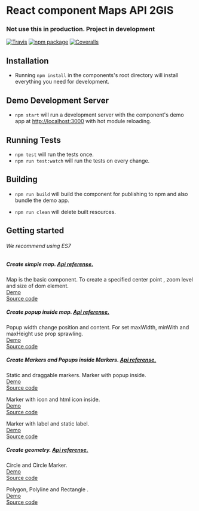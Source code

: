# React component Maps API 2GIS
### Not use this in production. Project in development

[![Travis][build-badge]][build]
[![npm package][npm-badge]][npm]
[![Coveralls][coveralls-badge]][coveralls]

## Installation

* Running `npm install` in the components's root directory will install everything you need for development.

## Demo Development Server

* `npm start` will run a development server with the component's demo app at [http://localhost:3000](http://localhost:3000) with hot module reloading.

## Running Tests

* `npm test` will run the tests once.
* `npm run test:watch` will run the tests on every change.

## Building

* `npm run build` will build the component for publishing to npm and also bundle the demo app.

* `npm run clean` will delete built resources.

[build-badge]: https://img.shields.io/travis/2gis/2gismaps-react/master.svg?style=flat-square
[build]: https://travis-ci.org/2gis/2gismaps-react

[npm-badge]: https://img.shields.io/npm/v/2gismaps-react.svg?style=flat-square
[npm]: https://www.npmjs.org/package/2gismaps-react

[coveralls-badge]: https://img.shields.io/coveralls/2gis/2gismaps-react/master.svg?style=flat-square
[coveralls]: https://coveralls.io/github/2gis/2gismaps-react


## Getting started
###### We recommend using ES7

##### Create simple map. [Api referense.](http://api.2gis.ru/doc/maps/manual/map/)

Map is the basic component. 
To create a specified center point , zoom level and size of dom element.  
[Demo](http://2gis.github.io/2gis-maps-react/#simple-map)  
[Source code](https://github.com/2gis/2gis-maps-react/blob/master/demo/src/SimpleMap.js)  

##### Create popup inside map. [Api referense.](http://api.2gis.ru/doc/maps/examples/popups/)

Popup width change position and content.
For set maxWidth, minWith and maxHeight use prop sprawling.  
[Demo](http://2gis.github.io/2gis-maps-react/#popups)  
[Source code](https://github.com/2gis/2gis-maps-react/blob/master/demo/src/Popups.js)  


##### Create Markers and Popups inside Markers. [Api referense.](http://api.2gis.ru/doc/maps/examples/markers/)

Static and draggable markers.
Marker with popup inside.  
[Demo](http://2gis.github.io/2gis-maps-react/#markers-simple)  
[Source code](https://github.com/2gis/2gis-maps-react/blob/master/demo/src/Markers.js)  

Marker with icon and html icon inside.  
[Demo](http://2gis.github.io/2gis-maps-react/#markers-icon)  
[Source code](https://github.com/2gis/2gis-maps-react/blob/master/demo/src/MarkerIcon.js)  

Marker with label and static label.  
[Demo](http://2gis.github.io/2gis-maps-react/#markers-label)  
[Source code](https://github.com/2gis/2gis-maps-react/blob/master/demo/src/MarkerLabel.js)  

##### Create geometry. [Api referense.](http://api.2gis.ru/doc/maps/examples/geometries/)

Circle and Circle Marker.  
[Demo](http://2gis.github.io/2gis-maps-react/#geometry-circle)  
[Source code](https://github.com/2gis/2gis-maps-react/blob/master/demo/src/GeometryCircle.js)  

Polygon, Polyline and Rectangle .  
[Demo](http://2gis.github.io/2gis-maps-react/#geometry-polygon)  
[Source code](https://github.com/2gis/2gis-maps-react/blob/master/demo/src/GeometryPolygons.js)  
